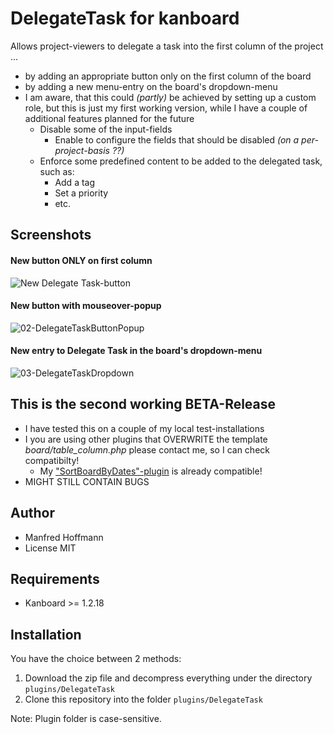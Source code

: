 DelegateTask for kanboard
===================================

Allows project-viewers to delegate a task into the first column of the project ...
- by adding an appropriate button only on the first column of the board
- by adding a new menu-entry on the board's dropdown-menu
- I am aware, that this could _(partly)_ be achieved by setting up a custom role, but this is just my first working version, while I have a couple of additional features planned for the future
  - Disable some of the input-fields
    -  Enable to configure the fields that should be disabled _(on a per-project-basis ??)_
  - Enforce some predefined content to be added to the delegated task, such as:
    - Add a tag
    - Set a priority
    - etc.



Screenshots
-----------
#### New button ONLY on first column
![New Delegate Task-button](https://user-images.githubusercontent.com/48651533/114271538-22de1280-9a12-11eb-81de-b6fd14ef8dc4.png)

#### New button with mouseover-popup
![02-DelegateTaskButtonPopup](https://user-images.githubusercontent.com/48651533/114271593-76506080-9a12-11eb-988e-3638aeab3029.png)

#### New entry to Delegate Task in the board's dropdown-menu
![03-DelegateTaskDropdown](https://user-images.githubusercontent.com/48651533/114271616-908a3e80-9a12-11eb-9972-aa2aa71269a2.png)


## This is the second working BETA-Release
 - I have tested this on a couple of my local test-installations
 - I you are using other plugins that OVERWRITE the template *board/table_column.php* please contact me, so I can check compatibilty!
   - My ["SortBoardByDates"-plugin](https://github.com/manne65-hd/Kanboard-SortBoardByDates) is already compatible!
 - MIGHT STILL CONTAIN BUGS


Author
------

- Manfred Hoffmann
- License MIT

Requirements
------------

- Kanboard >= 1.2.18

Installation
------------

You have the choice between 2 methods:

1. Download the zip file and decompress everything under the directory `plugins/DelegateTask`
2. Clone this repository into the folder `plugins/DelegateTask`

Note: Plugin folder is case-sensitive.
